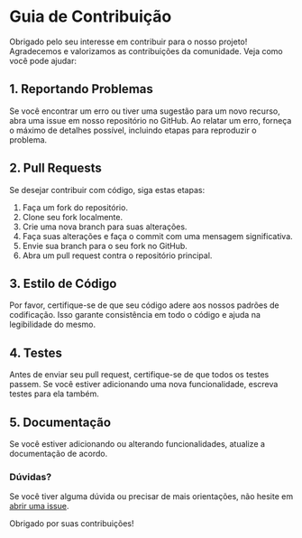 <h1>Guia de Contribuição</h1>

<p>Obrigado pelo seu interesse em contribuir para o nosso projeto! Agradecemos e valorizamos as contribuições da comunidade. Veja como você pode ajudar:</p>

<h2>1. Reportando Problemas</h2>
<p>Se você encontrar um erro ou tiver uma sugestão para um novo recurso, abra uma issue em nosso repositório no GitHub. Ao relatar um erro, forneça o máximo de detalhes possível, incluindo etapas para reproduzir o problema.</p>

<h2>2. Pull Requests</h2>
<p>Se desejar contribuir com código, siga estas etapas:</p>
<ol>
    <li>Faça um fork do repositório.</li>
    <li>Clone seu fork localmente.</li>
    <li>Crie uma nova branch para suas alterações.</li>
    <li>Faça suas alterações e faça o commit com uma mensagem significativa.</li>
    <li>Envie sua branch para o seu fork no GitHub.</li>
    <li>Abra um pull request contra o repositório principal.</li>
</ol>

<h2>3. Estilo de Código</h2>
<p>Por favor, certifique-se de que seu código adere aos nossos padrões de codificação. Isso garante consistência em todo o código e ajuda na legibilidade do mesmo.</p>

<h2>4. Testes</h2>
<p>Antes de enviar seu pull request, certifique-se de que todos os testes passem. Se você estiver adicionando uma nova funcionalidade, escreva testes para ela também.</p>

<h2>5. Documentação</h2>
<p>Se você estiver adicionando ou alterando funcionalidades, atualize a documentação de acordo.</p>

<h3>Dúvidas?</h3>
<p>Se você tiver alguma dúvida ou precisar de mais orientações, não hesite em <a href="https://github.com/AlanMartines/zabbix-docker-compose/issues">abrir uma issue</a>.</p>

<p>Obrigado por suas contribuições!</p>
